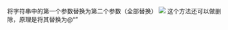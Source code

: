 将字符串中的第一个参数替换为第二个参数（全部替换）
![](https://tva1.sinaimg.cn/large/0081Kckwly1gly50a3ikwj30ga07amzb.jpg)
这个方法还可以做删除，原理是将其替换为@“”